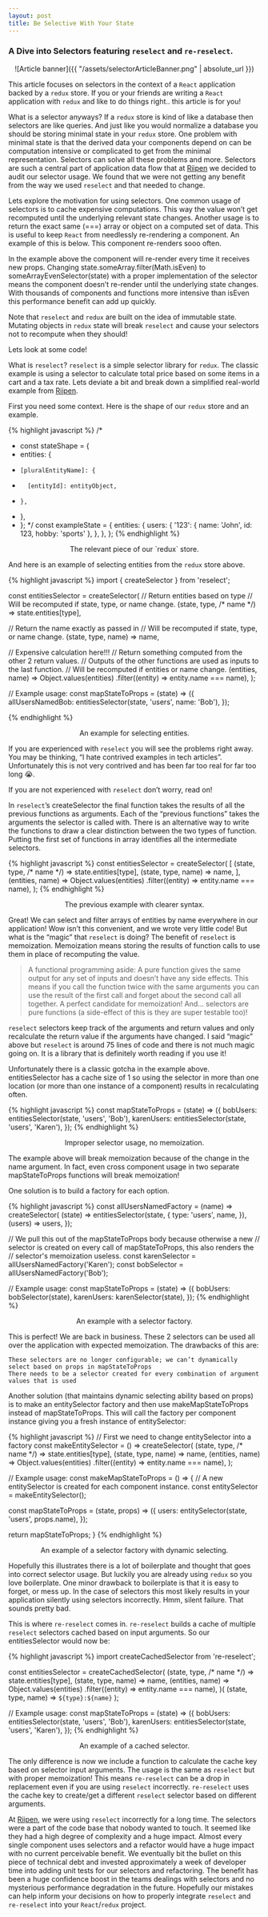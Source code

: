 ```yaml
---
layout: post
title: Be Selective With Your State
---
```


### A Dive into Selectors featuring `reselect` and `re-reselect`.

<center>![Article banner]({{ "/assets/selectorArticleBanner.png" | absolute_url }})</center>

This article focuses on selectors in the context of a `React` application backed by a `redux` store. If you or your friends are writing a `React` application with `redux` and like to do things right.. this article is for you!

What is a selector anyways? If a `redux` store is kind of like a database then selectors are like queries. And just like you would normalize a database you should be storing minimal state in your `redux` store. One problem with minimal state is that the derived data your components depend on can be computation intensive or complicated to get from the minimal representation. Selectors can solve all these problems and more. Selectors are such a central part of application data flow that at [Riipen](https://riipen.io/landing) we decided to audit our selector usage. We found that we were not getting any benefit from the way we used `reselect` and that needed to change.

Lets explore the motivation for using selectors. One common usage of selectors is to cache expensive computations. This way the value won’t get recomputed until the underlying relevant state changes. Another usage is to return the exact same (===) array or object on a computed set of data. This is useful to keep `React` from needlessly re-rendering a component. An example of this is below.
This component re-renders sooo often.

In the example above the component will re-render every time it receives new props. Changing state.someArray.filter(Math.isEven) to someArrayEvenSelector(state) with a proper implementation of the selector means the component doesn’t re-render until the underlying state changes. With thousands of components and functions more intensive than isEven this performance benefit can add up quickly.

Note that `reselect` and `redux` are built on the idea of immutable state. Mutating objects in `redux` state will break `reselect` and cause your selectors not to recompute when they should!

Lets look at some code!

What is `reselect`? `reselect` is a simple selector library for `redux`. The classic example is using a selector to calculate total price based on some items in a cart and a tax rate. Lets deviate a bit and break down a simplified real-world example from [Riipen](https://riipen.io/landing).

First you need some context. Here is the shape of our `redux` store and an example.

{% highlight javascript %}
/* 
 * const stateShape = {
 *   entities: {
 *     [pluralEntityName]: {
 *       [entityId]: entityObject,
 *     },
 *   },
 * };
 */
const exampleState = {
  entities: {
    users: {
      '123': { name: 'John', id: 123, hobby: 'sports' },
    },
  },
};
{% endhighlight %}
<center>The relevant piece of our `redux` store.</center>

And here is an example of selecting entities from the `redux` store above.

{% highlight javascript %}
import { createSelector } from 'reselect';

const entitiesSelector = createSelector(
  // Return entities based on type
  // Will be recomputed if state, type, or name change.
  (state, type, /* name */) => state.entities[type],
  
  // Return the name exactly as passed in
  // Will be recomputed if state, type, or name change.
  (state, type, name) => name,
  
  // Expensive calculation here!!!
  // Return something computed from the other 2 return values.
  // Outputs of the other functions are used as inputs to the last function.
  // Will be recomputed if entities or name change. 
  (entities, name) => 
    Object.values(entities)
      .filter((entity) => entity.name === name),
);

// Example usage:
const mapStateToProps = (state) => ({
  allUsersNamedBob: entitiesSelector(state, 'users', name: 'Bob'),
});

{% endhighlight %}
<center>An example for selecting entities.</center>

If you are experienced with `reselect` you will see the problems right away. You may be thinking, “I hate contrived examples in tech articles”. Unfortunately this is not very contrived and has been far too real for far too long 😭.

If you are not experienced with `reselect` don’t worry, read on!

In `reselect`’s createSelector the final function takes the results of all the previous functions as arguments. Each of the “previous functions” takes the arguments the selector is called with. There is an alternative way to write the functions to draw a clear distinction between the two types of function. Putting the first set of functions in array identifies all the intermediate selectors.

{% highlight javascript %}
const entitiesSelector = createSelector(
  [
    (state, type, /* name */) => state.entities[type],
    (state, type, name) => name,
  ],
  (entities, name) =>
    Object.values(entities)
      .filter((entity) => entity.name === name),
);
{% endhighlight %}
<center>The previous example with clearer syntax.</center>

Great! We can select and filter arrays of entities by name everywhere in our application! Wow isn’t this convenient, and we wrote very little code! But what is the “magic” that `reselect` is doing? The benefit of `reselect` is memoization. Memoization means storing the results of function calls to use them in place of recomputing the value.

>A functional programming aside: A pure function gives the same output for any set of inputs and doesn’t have any side effects. This means if you call the function twice with the same arguments you can use the result of the first call and forget about the second call all together. A perfect candidate for memoization! And… selectors are pure functions (a side-effect of this is they are super testable too)!

`reselect` selectors keep track of the arguments and return values and only recalculate the return value if the arguments have changed. I said “magic” above but `reselect` is around 75 lines of code and there is not much magic going on. It is a library that is definitely worth reading if you use it!

Unfortunately there is a classic gotcha in the example above. entitiesSelector has a cache size of 1 so using the selector in more than one location (or more than one instance of a component) results in recalculating often.

{% highlight javascript %}
const mapStateToProps = (state) => ({
  bobUsers: entitiesSelector(state, 'users', 'Bob'),
  karenUsers: entitiesSelector(state, 'users', 'Karen'),
});
{% endhighlight %}
<center>Improper selector usage, no memoization.</center>

The example above will break memoization because of the change in the name argument. In fact, even cross component usage in two separate mapStateToProps functions will break memoization!

One solution is to build a factory for each option.

{% highlight javascript %}
const allUsersNamedFactory = (name) => createSelector(
  (state) => entitiesSelector(state, {
    type: 'users',
    name,
  }),
  (users) => users,
});

// We pull this out of the mapStateToProps body because otherwise a new 
// selector is created on every call of mapStateToProps, this also renders the
// selector's memoization useless.
const karenSelector = allUsersNamedFactory('Karen');
const bobSelector = allUsersNamedFactory('Bob');

// Example usage:
const mapStateToProps = (state) => ({
  bobUsers: bobSelector(state),
  karenUsers: karenSelector(state),
});
{% endhighlight %}
<center>An example with a selector factory.</center>

This is perfect! We are back in business. These 2 selectors can be used all over the application with expected memoization. The drawbacks of this are:

    These selectors are no longer configurable; we can’t dynamically select based on props in mapStateToProps
    There needs to be a selector created for every combination of argument values that is used

Another solution (that maintains dynamic selecting ability based on props) is to make an entitySelector factory and then use makeMapStateToProps instead of mapStateToProps. This will call the factory per component instance giving you a fresh instance of entitySelector:

{% highlight javascript %}
// First we need to change entitySelector into a factory
const makeEntitySelector = () => createSelector(
  (state, type, /* name */) => state.entities[type],
  (state, type, name) => name,
  (entities, name) => 
    Object.values(entities)
      .filter((entity) => entity.name === name),
);

// Example usage:
const makeMapStateToProps = () => {
  // A new entitySelector is created for each component instance.
  const entitySelector = makeEntitySelector();

  const mapStateToProps = (state, props) => ({
    users: entitySelector(state, 'users', props.name),
  });

  return mapStateToProps;
}
{% endhighlight %}
<center>An example of a selector factory with dynamic selecting.</center>

Hopefully this illustrates there is a lot of boilerplate and thought that goes into correct selector usage. But luckily you are already using `redux` so you love boilerplate. One minor drawback to boilerplate is that it is easy to forget, or mess up. In the case of selectors this most likely results in your application silently using selectors incorrectly. Hmm, silent failure. That sounds pretty bad.

This is where `re-reselect` comes in. `re-reselect` builds a cache of multiple `reselect` selectors cached based on input arguments. So our entitiesSelector would now be:

{% highlight javascript %}
import createCachedSelector from 're-reselect';

const entitiesSelector = createCachedSelector(
  (state, type, /* name */) => state.entities[type],
  (state, type, name) => name,
  (entities, name) => 
    Object.values(entities)
      .filter((entity) => entity.name === name),
)(
  (state, type, name) => `${type}:${name}`
);

// Example usage:
const mapStateToProps = (state) => ({
  bobUsers: entitiesSelector(state, 'users', 'Bob'),
  karenUsers: entitiesSelector(state, 'users', 'Karen'),
});
{% endhighlight %}
<center>An example of a cached selector.</center>

The only difference is now we include a function to calculate the cache key based on selector input arguments. The usage is the same as `reselect` but with proper memoization! This means `re-reselect` can be a drop in replacement even if you are using `reselect` incorrectly. `re-reselect` uses the cache key to create/get a different `reselect` selector based on different arguments.

At [Riipen](https://riipen.io/landing), we were using `reselect` incorrectly for a long time. The selectors were a part of the code base that nobody wanted to touch. It seemed like they had a high degree of complexity and a huge impact. Almost every single component uses selectors and a refactor would have a huge impact with no current perceivable benefit. We eventually bit the bullet on this piece of technical debt and invested approximately a week of developer time into adding unit tests for our selectors and refactoring. The benefit has been a huge confidence boost in the teams dealings with selectors and no mysterious performance degradation in the future. Hopefully our mistakes can help inform your decisions on how to properly integrate `reselect` and `re-reselect` into your `React`/`redux` project.
